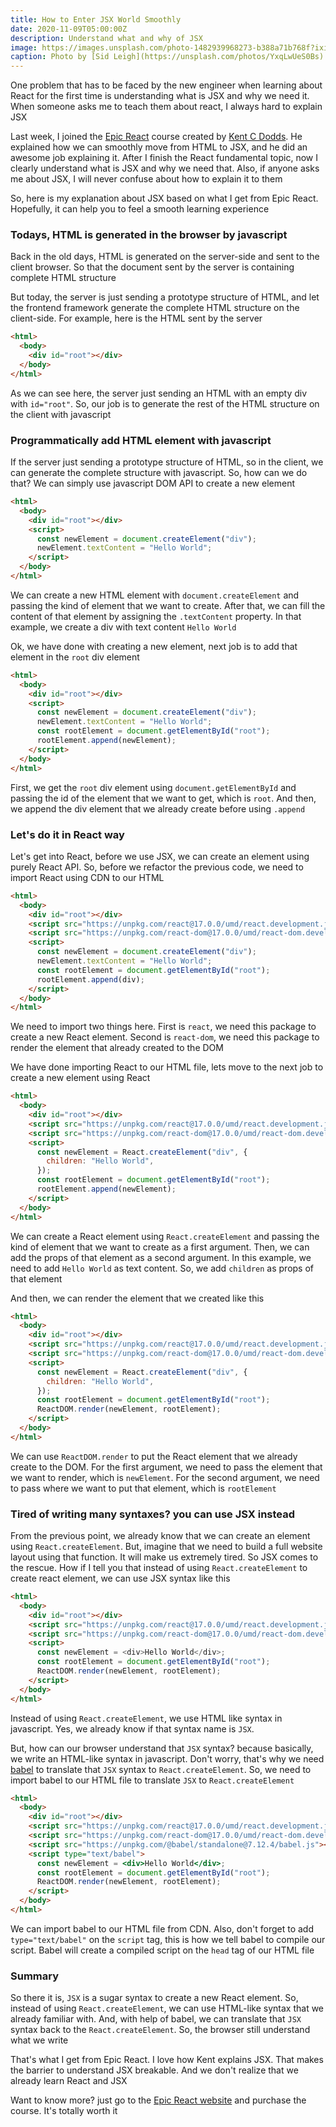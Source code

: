 ```yaml
---
title: How to Enter JSX World Smoothly
date: 2020-11-09T05:00:00Z
description: Understand what and why of JSX
image: https://images.unsplash.com/photo-1482939968273-b388a71b768f?ixid=MXwxMjA3fDB8MHxwaG90by1wYWdlfHx8fGVufDB8fHw%3D&ixlib=rb-1.2.1&auto=format&fit=crop&w=1650&q=80
caption: Photo by [Sid Leigh](https://unsplash.com/photos/YxqLwUeS0Bs)
---
```


One problem that has to be faced by the new engineer when learning about React for the first time is understanding what is JSX and why we need it. When someone asks me to teach them about react, I always hard to explain JSX

Last week, I joined the [Epic React](https://epicreact.dev/) course created by [Kent C Dodds](https://twitter.com/kentcdodds). He explained how we can smoothly move from HTML to JSX, and he did an awesome job explaining it. After I finish the React fundamental topic, now I clearly understand what is JSX and why we need that. Also, if anyone asks me about JSX, I will never confuse about how to explain it to them

So, here is my explanation about JSX based on what I get from Epic React. Hopefully, it can help you to feel a smooth learning experience

### Todays, HTML is generated in the browser by javascript

Back in the old days, HTML is generated on the server-side and sent to the client browser. So that the document sent by the server is containing complete HTML structure

But today, the server is just sending a prototype structure of HTML, and let the frontend framework generate the complete HTML structure on the client-side. For example, here is the HTML sent by the server

```html
<html>
  <body>
    <div id="root"></div>
  </body>
</html>
```

As we can see here, the server just sending an HTML with an empty div with `id="root"`. So, our job is to generate the rest of the HTML structure on the client with javascript

### Programmatically add HTML element with javascript

If the server just sending a prototype structure of HTML, so in the client, we can generate the complete structure with javascript. So, how can we do that? We can simply use javascript DOM API to create a new element

```html
<html>
  <body>
    <div id="root"></div>
    <script>
      const newElement = document.createElement("div");
      newElement.textContent = "Hello World";
    </script>
  </body>
</html>
```

We can create a new HTML element with `document.createElement` and passing the kind of element that we want to create. After that, we can fill the content of that element by assigning the `.textContent` property. In that example, we create a div with text content `Hello World`

Ok, we have done with creating a new element, next job is to add that element in the `root` div element

```html
<html>
  <body>
    <div id="root"></div>
    <script>
      const newElement = document.createElement("div");
      newElement.textContent = "Hello World";
      const rootElement = document.getElementById("root");
      rootElement.append(newElement);
    </script>
  </body>
</html>
```

First, we get the `root` div element using `document.getElementById` and passing the id of the element that we want to get, which is `root`. And then, we append the div element that we already create before using `.append`

### Let's do it in React way

Let's get into React, before we use JSX, we can create an element using purely React API. So, before we refactor the previous code, we need to import React using CDN to our HTML

```html
<html>
  <body>
    <div id="root"></div>
    <script src="https://unpkg.com/react@17.0.0/umd/react.development.js"></script>
    <script src="https://unpkg.com/react-dom@17.0.0/umd/react-dom.development.js"></script>
    <script>
      const newElement = document.createElement("div");
      newElement.textContent = "Hello World";
      const rootElement = document.getElementById("root");
      rootElement.append(div);
    </script>
  </body>
</html>
```

We need to import two things here. First is `react`, we need this package to create a new React element. Second is `react-dom`, we need this package to render the element that already created to the DOM

We have done importing React to our HTML file, lets move to the next job to create a new element using React

```html
<html>
  <body>
    <div id="root"></div>
    <script src="https://unpkg.com/react@17.0.0/umd/react.development.js"></script>
    <script src="https://unpkg.com/react-dom@17.0.0/umd/react-dom.development.js"></script>
    <script>
      const newElement = React.createElement("div", {
        children: "Hello World",
      });
      const rootElement = document.getElementById("root");
      rootElement.append(newElement);
    </script>
  </body>
</html>
```

We can create a React element using `React.createElement` and passing the kind of element that we want to create as a first argument. Then, we can add the props of that element as a second argument. In this example, we need to add `Hello World` as text content. So, we add `children` as props of that element

And then, we can render the element that we created like this

```html
<html>
  <body>
    <div id="root"></div>
    <script src="https://unpkg.com/react@17.0.0/umd/react.development.js"></script>
    <script src="https://unpkg.com/react-dom@17.0.0/umd/react-dom.development.js"></script>
    <script>
      const newElement = React.createElement("div", {
        children: "Hello World",
      });
      const rootElement = document.getElementById("root");
      ReactDOM.render(newElement, rootElement);
    </script>
  </body>
</html>
```

We can use `ReactDOM.render` to put the React element that we already create to the DOM. For the first argument, we need to pass the element that we want to render, which is `newElement`. For the second argument, we need to pass where we want to put that element, which is `rootElement`

### Tired of writing many syntaxes? you can use JSX instead

From the previous point, we already know that we can create an element using `React.createElement`. But, imagine that we need to build a full website layout using that function. It will make us extremely tired. So JSX comes to the rescue. How if I tell you that instead of using `React.createElement` to create react element, we can use JSX syntax like this

```html
<html>
  <body>
    <div id="root"></div>
    <script src="https://unpkg.com/react@17.0.0/umd/react.development.js"></script>
    <script src="https://unpkg.com/react-dom@17.0.0/umd/react-dom.development.js"></script>
    <script>
      const newElement = <div>Hello World</div>;
      const rootElement = document.getElementById("root");
      ReactDOM.render(newElement, rootElement);
    </script>
  </body>
</html>
```

Instead of using `React.createElement`, we use HTML like syntax in javascript. Yes, we already know if that syntax name is `JSX`.

But, how can our browser understand that `JSX` syntax? because basically, we write an HTML-like syntax in javascript. Don't worry, that's why we need [babel](https://babeljs.io/) to translate that `JSX` syntax to `React.createElement`. So, we need to import babel to our HTML file to translate `JSX` to `React.createElement`

```html
<html>
  <body>
    <div id="root"></div>
    <script src="https://unpkg.com/react@17.0.0/umd/react.development.js"></script>
    <script src="https://unpkg.com/react-dom@17.0.0/umd/react-dom.development.js"></script>
    <script src="https://unpkg.com/@babel/standalone@7.12.4/babel.js"></script>
    <script type="text/babel">
      const newElement = <div>Hello World</div>;
      const rootElement = document.getElementById("root");
      ReactDOM.render(newElement, rootElement);
    </script>
  </body>
</html>
```

We can import babel to our HTML file from CDN. Also, don't forget to add `type="text/babel"` on the `script` tag, this is how we tell babel to compile our script. Babel will create a compiled script on the `head` tag of our HTML file

### Summary

So there it is, `JSX` is a sugar syntax to create a new React element. So, instead of using `React.createElement`, we can use HTML-like syntax that we already familiar with. And, with help of babel, we can translate that `JSX` syntax back to the `React.createElement`. So, the browser still understand what we write

That's what I get from Epic React. I love how Kent explains JSX. That makes the barrier to understand JSX breakable. And we don't realize that we already learn React and JSX

Want to know more? just go to the [Epic React website](https://epicreact.dev/) and purchase the course. It's totally worth it
